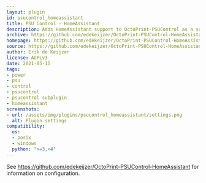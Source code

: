 ```yaml
---
layout: plugin
id: psucontrol_homeassistant
title: PSU Control - HomeAssistant
description: Adds HomeAssistant support to OctoPrint-PSUControl as a sub-plugin 
archive: https://github.com/edekeijzer/OctoPrint-PSUControl-HomeAssistant/archive/main.zip
homepage: https://github.com/edekeijzer/OctoPrint-PSUControl-HomeAssistant
source: https://github.com/edekeijzer/OctoPrint-PSUControl-HomeAssistant
author: Erik de Keijzer
license: AGPLv3
date: 2021-05-15
tags:
- power
- psu
- control
- psucontrol
- psucontrol subplugin
- homeassistant
screenshots:
- url: /assets/img/plugins/psucontrol_homeassistant/settings.png
  alt: Plugin settings
compatibility:
  os:
  - posix
  - windows
  python: ">=3,<4"
---
```


See <https://github.com/edekeijzer/OctoPrint-PSUControl-HomeAssistant> for information on configuration.